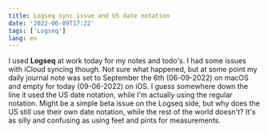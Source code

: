 ```yaml
---
title: Logseq sync issue and US date notation
date: '2022-06-09T17:22'
tags: ['Logseq']
lang: en
---
```

I used **Logseq** at work today for my notes and todo's. I had some issues with iCloud syncing though. Not sure what happened, but at some point my daily journal note was set to September the 6th (06-09-2022) on macOS and empty for today (09-06-2022) on iOS. I guess somewhere down the line it used the US date notation, while I'm actually using the regular notation. Might be a simple beta issue on the Logseq side, but why does the US still use their own date notation, while the rest of the world doesn't? It's as silly and confusing as using feet and pints for measurements.
